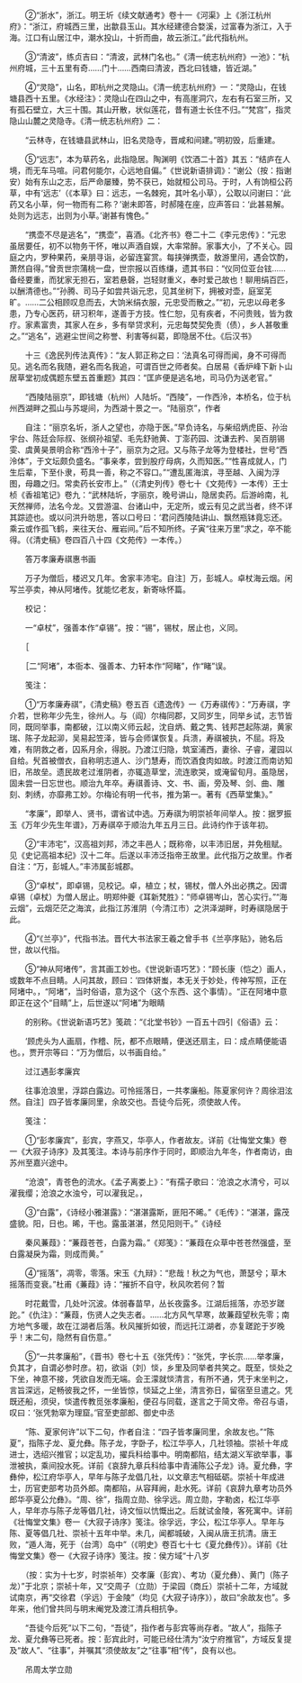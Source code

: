 <!-- { "loadSidebar": true } -->
　　②“浙水”，浙江。明王圻《续文献通考》卷十一《河渠》上《浙江杭州府》：“浙江，府城西三里，出歙县玉山。其水经建德合婺溪，过富春为浙江，入于海。江口有山居江中，潮水投山，十折而曲，故云浙江。”此代指杭州。

　　③“清波”，练贞吉曰：“清波，武林门名也。”《清一统志杭州府》一池》：“杭州府城，三十五里有奇……门十……西南曰清波，西北曰钱塘，皆近湖。”

　　④“灵隐”，山名，即杭州之灵隐山。《清一统志杭州府》一：“灵隐山，在钱塘县西十五里。《水经注》：灵隐山在四山之中，有高崖洞穴，左右有石室三所，又有孤石壁立，大三十围。其山开散，状似莲花，昔有道士长住不归。”“梵宫”，指灵隐山山麓之灵隐寺。《清一统志杭州府》二：

　　“云林寺，在钱塘县武林山，旧名灵隐寺，晋咸和间建。”明初毁，后重建。

　　⑤“远志”，本为草药名，此指隐居。陶渊明《饮酒二十首》其五：“结庐在人境，而无车马喧。问君何能尔，心远地自偏。”《世说新语排调》：“谢公（按：指谢安）始有东山之志，后严命屡臻，势不获已，始就桓公司马。于时，人有饷桓公药草，中有‘远志’（《本草》曰：远志，一名棘宛，其叶名小草），公取以问谢曰：‘此药又名小草，何一物而有二称？’谢未即答，时郝隆在座，应声答曰：‘此甚易解。处则为远志，出则为小草。’谢甚有愧色。”

　　“携壶不尽是逃名”，“携壶”，喜酒。《北齐书》卷二十二《李元忠传》：“元忠虽居要任，初不以物务干怀，唯以声酒自娱，大率常醉。家事大小，了不关心。园庭之内，罗种果药，亲朋寻诣，必留连宴赏。每挟弹携壶，敖游里闬，遇会饮酌，萧然自得。”曾贡世宗蒲桃一盘，世宗报以百练缣，遗其书曰：“仪同位亚台铉……备经要重，而犹家无担石，室若悬磬，岂轻财重义，奉时爱己故也！聊用绢百匹，以酬清德也。”“孙腾、司马子如尝共诣元忠，见其坐树下，拥被对壶，庭室芜旷。……二公相顾叹息而去，大饷米绢衣服，元忠受而散之。”“初，元忠以母老多患，乃专心医药，研习积年，遂善于方技。性仁恕，见有疾者，不问贵贱，皆为救疗。家素富贵，其家人在乡，多有举贷求利，元忠每焚契免责（债），乡人甚敬重之。”“逃名”，逃避尘世间之称誉、利害等纠葛，即隐居不仕。《后汉书》

　　十三《逸民列传法真传》：“友人郭正称之曰：‘法真名可得而闻，身不可得而见。逃名而名我随，避名而名我追，可谓百世之师者矣。白居易《香炉峰下新卜山居草堂初成偶题东壁五首重题》其四：“匡庐便是逃名地，司马仍为送老官。”

　　“西陵陆丽京”，即钱塘（杭州）人陆圻。“西陵”，一作西泠，本桥名，位于杭州西湖畔之孤山与苏堤间，为西湖十景之一。“陆丽京”，作者

　　自注：“丽京名圻，浙人之望也，亦隐于医。”早负诗名，与柴绍炳虎臣、孙治宇台、陈廷会际叔、张纲孙祖望、毛先舒驰黄、丁澎药园、沈谦去矜、吴百朋锡雯、虞黄昊景明合称“西泠十子”，丽京为之冠。又与陈子龙等为登楼社，世号“西泠体”，于文坛颇负盛名。“事亲孝，尝到股疗母病，久而知医。”“性喜成就人，门生后辈，下至仆隶，苟具一善，称之不容口。”“遭乱匿海滨，寻至越、入闽为浮图，母趣之归。常卖药长安市上。”（《清史列传》卷七十《文苑传》一本传）王士桢《香祖笔记》卷九：“武林陆圻，字丽京，晚号讲山，隐居卖药。后游岭南，礼天然禅师，法名今龙。又尝游温、台诸山中，无定所，或云有见之武当者，终不详其踪迹也。或以问洪升昉思，答以口号曰：‘君问西陵陆讲山、飘然瓶钵竟忘还。乘云或作孤飞鹤，来往天台、雁岩间。”后不知所终。子寅“往来万里”求之，卒不能得。（《清史稿》卷四百八十四《文苑传》一本传。）

　　答万孝廉寿祺惠书画

　　万子为僧后，楼迟又几年。舍家丰沛宅。自注］万，彭城人。卓杖海云烟。闲写兰亭卖，神从阿堵传。犹能忆老友，新寄咏怀篇。

　　校记：

　　一“卓杖”，强善本作“卓锡”。按：“锡”，锡杖，居止也，义同。

　　［

　　［二“阿堵”，本衙本、强善本、力轩本作“阿睹”，作“睹”误。

　　笺注：

　　①“万孝廉寿祺”，《清史稿》卷五百《遗逸传》一《万寿祺传》：“万寿祺，字介若，世称年少先生，徐州人。与（阎）尔梅同郡，又同岁生，同举乡试，志节皆同，既同举事，南都破，江以南义师云起，沈自炳、戴之隽、钱邦芑起陈湖，黄家瑞、陈子龙起泖，吴易起笠泽，皆与会师谋恢复。兵溃，寿祺被执，不屈。将及难，有阴救之者，囚系月余，得脱。乃渡江归隐，筑室浦西，妻徐、子睿，灌园以自给。髠首被僧衣，自称明志道人、沙门慧寿，而饮酒食肉如故。时渡江而南访知旧，吊故垒。遗民故老过淮阴者，亦辄造草堂，流连歌哭，或淹留旬月。虽隐居，固未尝一日忘世也。顺治九年卒。寿祺善诗、文、书、画，旁及琴、剑、曲、雕刻、刺绣，亦靡弗工妙。尔梅论有明一代书，推为第一。著有《西草堂集》。”

　　“孝廉”，即举人、贤书，谓省试中选。万寿祺为明崇祯年间举人。按：据罗振玉《万年少先生年谱》，万寿祺卒于顺治九年五月三日。此诗约作于该年初。

　　②“丰沛宅”，汉高祖刘邦，沛之丰邑人；既称帝，以丰沛旧居，并免租赋。见《史记高祖本纪》汉十二年。后遂以丰沛泛指帝王故里。此代指万之故里。作者自注：“万，彭城人。”丰沛属彭城郡。

　　③“卓杖”，即卓锡，见校记。卓，植立；杖，锡杖，僧人外出必携之。因谓卓锡（卓杖）为僧人居止。明郑仲夔《耳新梵胜》：“师卓锡岑山，苦心实行。”“海云烟”，云烟茫茫之海滨，此指江苏淮阴（今清江市）之洪泽湖畔，时寿祺隐居于此。

　　④“《兰亭》”，代指书法。晋代大书法家王羲之曾手书《兰亭序贴》，驰名后世，故以代指。

　　⑤“神从阿堵传”，言其画工妙也。《世说新语巧艺》：“顾长康（恺之）画人，或数年不点目睛。人问其故，顾曰：‘四体妍蚩，本无关于妙处，传神写照，正在阿堵中。，“阿堵”，当时俗语，意为这个（这个东西、这个事情）。“正在阿堵中意即正在这个“目睛”上，后世遂以“阿堵”为眼睛

　　的别称。《世说新语巧艺》笺疏：“《北堂书钞》一百五十四引《俗语》云：

　　‘顾虎头为人画扇，作稽、阮，都不点眼睛，便送还扇主，曰：成点睛便能语也。，贾开宗等曰：“万为僧后，以书画自给。”

　　过江遇彭孝廉宾

　　往事沧浪里，浮踪白露边。可怜摇落日，一共孝廉船。陈夏家何许？周徐泪泫然。自注］四子皆孝廉同里，余故交也。吾徒今后死，须使故人传。

　　笺注：

　　①“彭孝廉宾”，彭宾，字燕又，华亭人，作者故友。详前《壮悔堂文集》卷一《大寂子诗序》及其笺注。本诗与前序作于同时，即顺治九年冬，作者南访，由苏州至嘉兴途中。

　　“沧浪”，青苍色的流水。《孟子离娄上》：“有孺子歌曰：‘沧浪之水清兮，可以濯我缨；沧浪之水浊兮，可以濯我足。，

　　③“白露”，《诗经小雅湛露》：“湛湛露斯，匪阳不晞。”《毛传》：“湛湛，露茂盛貌。阳，日也。晞，干也。露虽湛湛，然见阳则干。”《诗经

　　秦风蒹葭》：“蒹葭苍苍，白露为霜。”《郑笺》：“蒹葭在众草中苍苍然强盛，至白露凝戾为霜，则成而黄。”

　　④“摇落”，凋零，零落。宋玉《九辩》：“悲哉！秋之为气也，萧瑟兮；草木摇落而变衰。”杜甫《蒹葭》诗：“摧折不自守，秋风吹若何？暂

　　时花戴雪，几处叶沉波。体弱春苗早，丛长夜露多。江湖后摇落，亦恐岁蹉跎。”《仇注》：“蒹葭，伤贤人之失志者。……北方风气早寒，故蒹葭望秋先零；南方地气多暖，故在江湖者后落。秋风摧折如彼，而远托江湖者，亦复蹉跎于岁晚乎！末二句，隐然有自伤意。”

　　⑤“一共孝廉船”，《晋书》卷七十五《张凭传》：“张凭，字长宗……举孝廉，负其才，自谓必参时彦。初，欲诣（刘）惔，乡里及同举者共笑之。既至，惔处之下坐，神意不接，凭欲自发而无端。会王濛就惔清言，有所不通，凭于末坐判之，言旨深远，足畅彼我之怀，一坐皆惊，惔延之上坐，清言弥日，留宿至旦遣之。凭既还船，须臾，惔遣传教觅张孝廉船，便召与同载，遂言之于简文帝。帝召与语，叹曰：‘张凭勃窣为理窟。’官至吏部郎、御史中丞

　　“陈、夏家何许”以下二句，作者自注：“四子皆孝廉同里，余故友也。”“陈夏”，指陈子龙、夏允彝。陈子龙，字卧子，松江华亭人，几社领袖。崇祯十年成进士，选绍兴推官；以定乱功，擢兵科给事中。明南都陷，结太湖义军欲举事，事泄被执，乘间投水死。详前《哀辞九章兵科给事中青浦陈公子龙》诗。夏允彝，字彝仲，松江府华亭人，早年与陈子龙倡几社，以文章志气相砥砺。崇祯十年成进士，历官吏部考功员外郎。南都陷，从容拜阙，赴水死。详前《哀辞九章考功员外郎华亭夏公允彝》。“周、徐”，指周立勋、徐孚远。周立勋，字勒卤，松江华亭人，早年亦与陈子龙等倡几社，诗文恒以忼慨出之。后就试金陵，客死寓中。详前《壮悔堂文集》卷一《大寂子诗序》笺注。徐孚远，字公，松江华亭人。早年与陈、夏等倡几社、崇祯十五年中举。未几，闻都城破，入闽从唐王抗清。唐王败，“遁人海，死于（台湾）岛中”（《明史》卷百七十七《夏允彝传》）。详前《壮悔堂文集》卷一《大寂子诗序》笺注。按：侯方域“十八岁

　　（按：实为十七岁，时崇祯年）交孝廉（彭宾）、考功（夏允彝）、黄门（陈子龙）”于北京；崇祯十年，又“交周子（立勋）于梁园（商丘）崇祯十二年，方域就试南京，再“交徐君（孚远）于金陵”（均见《大寂子诗序》），故曰“余故友也”。多年来，他们曾共同与明末阉党及渡江清兵相抗争。

　　“吾徒今后死”以下二句，“吾徒”，指作者与彭宾等尚存者。“故人”，指陈子龙、夏允彝等已死者。按：彭宾此时，可能已经仕清为“汝宁府推官”，方域反复提及“故人”、“往事”，并嘱其“须使故友”之“往事”相“传”，良有以也。

　　吊周太学立勋

